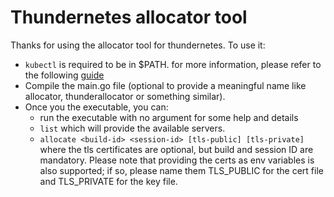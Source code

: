 # Thundernetes allocator tool

Thanks for using the allocator tool for thundernetes. To use it:
- `kubectl` is required to be in $PATH. for more information, please refer to the following [guide](https://kubernetes.io/docs/tasks/tools/#kubectl)  
- Compile the main.go file (optional to provide a meaningful name like allocator, thunderallocator or something similar).
- Once you the executable, you can: 
    - run the executable with no argument for some help and details
    - `list` which will provide the available servers.
    - `allocate <build-id> <session-id> [tls-public] [tls-private]` where the tls certificates are optional, but build and session ID are mandatory. Please note that providing the certs as env variables is also supported; if so, please name them TLS_PUBLIC for the cert file and TLS_PRIVATE for the key file.